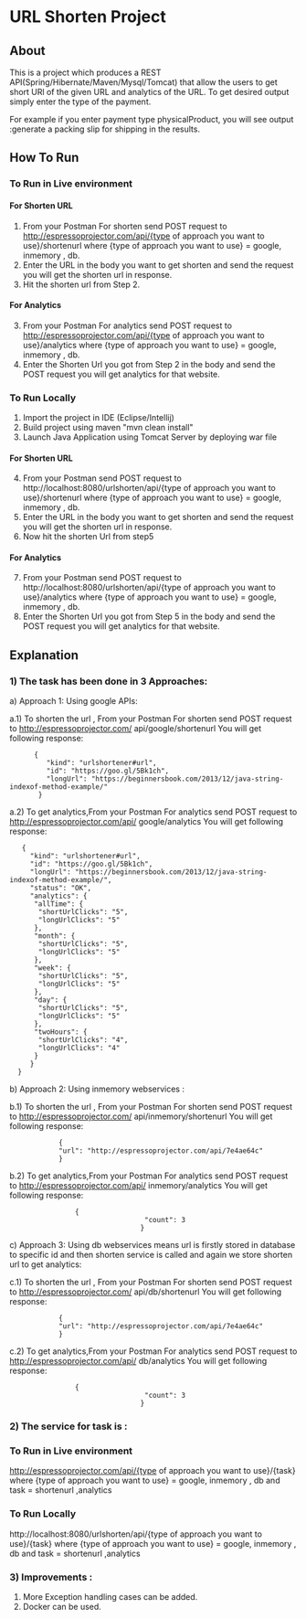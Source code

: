 
# URL Shorten Project

## About

This is a project which produces a REST API(Spring/Hibernate/Maven/Mysql/Tomcat) that allow the users to get short URl of the given URL and analytics of the URL.
To get desired output simply enter the type of the payment. 

For example if you enter payment type physicalProduct, you will see output :generate a packing slip for shipping  in the results.

## How To Run

### To Run in Live environment
#### For Shorten URL
1) From your Postman For shorten send POST request to http://espressoprojector.com/api/{type of approach you want to use}/shortenurl where {type of approach you want to use} = google, inmemory , db.
2) Enter the URL in the body you want to get shorten and send the request you will get the shorten url in response.
3) Hit the shorten url from Step 2.
#### For Analytics
3) From your Postman For analytics send POST request to http://espressoprojector.com/api/{type of approach you want to use}/analytics where {type of approach you want to use} = google, inmemory , db.
4) Enter the Shorten Url you got from Step 2  in the body  and  send the POST request you will get analytics for that website.

### To Run Locally
1) Import the project in IDE (Eclipse/Intellij)
2) Build project using maven "mvn clean install"
3) Launch Java Application using Tomcat Server by deploying war file
#### For Shorten URL
4) From your Postman send POST request to http://localhost:8080/urlshorten/api/{type of approach you want to use}/shortenurl where {type of approach you want to use} = google, inmemory , db.
5) Enter the URL in the body you want to get shorten and send the request you will get the shorten url in response.
6) Now hit the shorten Url from step5
#### For Analytics
7) From your Postman send POST request to http://localhost:8080/urlshorten/api/{type of approach you want to use}/analytics  where {type of approach you want to use} = google, inmemory , db.
8) Enter the Shorten Url you got from Step 5  in the body  and  send the POST request you will get analytics for that website.
    
## Explanation

### 1) The task has been done in 3 Approaches:
a) Approach 1: Using google APIs:

   a.1) To shorten the url , From your Postman For shorten send POST request to http://espressoprojector.com/			api/google/shortenurl
   		You will get following response:
   
		  {
			 "kind": "urlshortener#url",
			 "id": "https://goo.gl/5Bk1ch",
			 "longUrl": "https://beginnersbook.com/2013/12/java-string-indexof-method-example/"
		   }
					

   a.2) To get analytics,From your Postman For analytics send POST request to http://espressoprojector.com/api/		google/analytics
        You will get following response:

       {
		 "kind": "urlshortener#url",
		 "id": "https://goo.gl/5Bk1ch",
		 "longUrl": "https://beginnersbook.com/2013/12/java-string-indexof-method-example/",
		 "status": "OK",
		 "analytics": {
		  "allTime": {
		   "shortUrlClicks": "5",
		   "longUrlClicks": "5"
		  },
		  "month": {
		   "shortUrlClicks": "5",
		   "longUrlClicks": "5"
		  },
		  "week": {
		   "shortUrlClicks": "5",
		   "longUrlClicks": "5"
		  },
		  "day": {
		   "shortUrlClicks": "5",
		   "longUrlClicks": "5"
		  },
		  "twoHours": {
		   "shortUrlClicks": "4",
		   "longUrlClicks": "4"
		  }
		 }
      }
				
 b) Approach 2: Using inmemory webservices :
   
   b.1) To shorten the url , From your Postman For shorten send POST request to http://espressoprojector.com/			api/inmemory/shortenurl
		You will get following response:

				{
				"url": "http://espressoprojector.com/api/7e4ae64c"
				}
							
   b.2) To get analytics,From your Postman For analytics send POST request to http://espressoprojector.com/api/		inmemory/analytics
 		You will get following response:

					{
                                     "count": 3
                                    }
		
 
 c) Approach 3: Using db webservices means url is firstly stored in database to specific id and then shorten 					service is called and again we store shorten url to get analytics:
   
   c.1) To shorten the url , From your Postman For shorten send POST request to http://espressoprojector.com/			api/db/shortenurl
		You will get following response:

				{
				"url": "http://espressoprojector.com/api/7e4ae64c"
				}
							
   c.2) To get analytics,From your Postman For analytics send POST request to http://espressoprojector.com/api/		db/analytics
 		You will get following response:

					{
                                     "count": 3
                                    }
		
 
### 2) The service for task is  :
  
  ### To Run in Live environment
  http://espressoprojector.com/api/{type of approach you want to use}/{task} where {type of approach you want to use} = google, inmemory , db and task = shortenurl ,analytics
 
  ### To Run Locally
  http://localhost:8080/urlshorten/api/{type of approach you want to use}/{task} where {type of approach you want to use} = google, inmemory , db and task = shortenurl ,analytics
  

### 3) Improvements :
1) More Exception handling cases can be added.
2) Docker can be used.
